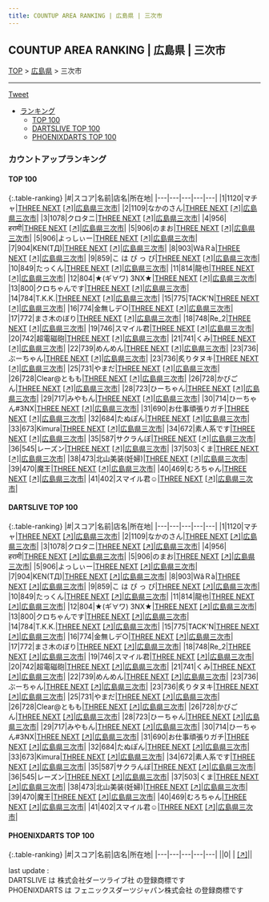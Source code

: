```yaml
---
title: COUNTUP AREA RANKING | 広島県 | 三次市
---
```

## COUNTUP AREA RANKING | 広島県 | 三次市

[TOP](/darts/rank/) > [広島県](/darts/rank/広島県/) > 三次市

___

<a href="https://twitter.com/share?ref_src=twsrc%5Etfw" data-text="COUNTUP AREA RANKING | 広島県三次市" class="twitter-share-button" data-hashtags="DARTSLIVE,PHOENIXDARTS,darts,ダーツ" data-show-count="false">Tweet</a>

* [ランキング](#カウントアップランキング)
    * [TOP 100](#top-100)
    * [DARTSLIVE TOP 100](#dartslive-top-100)
    * [PHOENIXDARTS TOP 100](#phoenixdarts-top-100)

### カウントアップランキング

#### TOP 100



{:.table-ranking}
|#|スコア|名前|店名|所在地|
|---|---|---|---|---|
|1|1120|<span class="rank-name-dl">マチャ</span>|<a href="/darts/rank/shops/eae7c21fb1ffa372fec1ae84bb28bd87.html">THREE NEXT</a> <a href="https://search.dartslive.com/jp/shop/eae7c21fb1ffa372fec1ae84bb28bd87">[↗]</a>|<a href="/darts/rank/広島県/三次市">広島県三次市</a>|
|2|1109|<span class="rank-name-dl">なかのさん</span>|<a href="/darts/rank/shops/eae7c21fb1ffa372fec1ae84bb28bd87.html">THREE NEXT</a> <a href="https://search.dartslive.com/jp/shop/eae7c21fb1ffa372fec1ae84bb28bd87">[↗]</a>|<a href="/darts/rank/広島県/三次市">広島県三次市</a>|
|3|1078|<span class="rank-name-dl">クロタニ</span>|<a href="/darts/rank/shops/eae7c21fb1ffa372fec1ae84bb28bd87.html">THREE NEXT</a> <a href="https://search.dartslive.com/jp/shop/eae7c21fb1ffa372fec1ae84bb28bd87">[↗]</a>|<a href="/darts/rank/広島県/三次市">広島県三次市</a>|
|4|956|<span class="rank-name-dl">हरामी</span>|<a href="/darts/rank/shops/eae7c21fb1ffa372fec1ae84bb28bd87.html">THREE NEXT</a> <a href="https://search.dartslive.com/jp/shop/eae7c21fb1ffa372fec1ae84bb28bd87">[↗]</a>|<a href="/darts/rank/広島県/三次市">広島県三次市</a>|
|5|906|<span class="rank-name-dl">のまお</span>|<a href="/darts/rank/shops/eae7c21fb1ffa372fec1ae84bb28bd87.html">THREE NEXT</a> <a href="https://search.dartslive.com/jp/shop/eae7c21fb1ffa372fec1ae84bb28bd87">[↗]</a>|<a href="/darts/rank/広島県/三次市">広島県三次市</a>|
|5|906|<span class="rank-name-dl">よっしぃー</span>|<a href="/darts/rank/shops/eae7c21fb1ffa372fec1ae84bb28bd87.html">THREE NEXT</a> <a href="https://search.dartslive.com/jp/shop/eae7c21fb1ffa372fec1ae84bb28bd87">[↗]</a>|<a href="/darts/rank/広島県/三次市">広島県三次市</a>|
|7|904|<span class="rank-name-dl">KEN(TД)</span>|<a href="/darts/rank/shops/eae7c21fb1ffa372fec1ae84bb28bd87.html">THREE NEXT</a> <a href="https://search.dartslive.com/jp/shop/eae7c21fb1ffa372fec1ae84bb28bd87">[↗]</a>|<a href="/darts/rank/広島県/三次市">広島県三次市</a>|
|8|903|<span class="rank-name-dl">ＷâＲà</span>|<a href="/darts/rank/shops/eae7c21fb1ffa372fec1ae84bb28bd87.html">THREE NEXT</a> <a href="https://search.dartslive.com/jp/shop/eae7c21fb1ffa372fec1ae84bb28bd87">[↗]</a>|<a href="/darts/rank/広島県/三次市">広島県三次市</a>|
|9|859|<span class="rank-name-dl">こ は ぴ っ ぴ</span>|<a href="/darts/rank/shops/eae7c21fb1ffa372fec1ae84bb28bd87.html">THREE NEXT</a> <a href="https://search.dartslive.com/jp/shop/eae7c21fb1ffa372fec1ae84bb28bd87">[↗]</a>|<a href="/darts/rank/広島県/三次市">広島県三次市</a>|
|10|849|<span class="rank-name-dl">たっくん</span>|<a href="/darts/rank/shops/eae7c21fb1ffa372fec1ae84bb28bd87.html">THREE NEXT</a> <a href="https://search.dartslive.com/jp/shop/eae7c21fb1ffa372fec1ae84bb28bd87">[↗]</a>|<a href="/darts/rank/広島県/三次市">広島県三次市</a>|
|11|814|<span class="rank-name-dl">龍也</span>|<a href="/darts/rank/shops/eae7c21fb1ffa372fec1ae84bb28bd87.html">THREE NEXT</a> <a href="https://search.dartslive.com/jp/shop/eae7c21fb1ffa372fec1ae84bb28bd87">[↗]</a>|<a href="/darts/rank/広島県/三次市">広島県三次市</a>|
|12|804|<span class="rank-name-dl">★(ギ∀ワ) 3NX★</span>|<a href="/darts/rank/shops/eae7c21fb1ffa372fec1ae84bb28bd87.html">THREE NEXT</a> <a href="https://search.dartslive.com/jp/shop/eae7c21fb1ffa372fec1ae84bb28bd87">[↗]</a>|<a href="/darts/rank/広島県/三次市">広島県三次市</a>|
|13|800|<span class="rank-name-dl">クロちゃんです</span>|<a href="/darts/rank/shops/eae7c21fb1ffa372fec1ae84bb28bd87.html">THREE NEXT</a> <a href="https://search.dartslive.com/jp/shop/eae7c21fb1ffa372fec1ae84bb28bd87">[↗]</a>|<a href="/darts/rank/広島県/三次市">広島県三次市</a>|
|14|784|<span class="rank-name-dl">T.K.K.</span>|<a href="/darts/rank/shops/eae7c21fb1ffa372fec1ae84bb28bd87.html">THREE NEXT</a> <a href="https://search.dartslive.com/jp/shop/eae7c21fb1ffa372fec1ae84bb28bd87">[↗]</a>|<a href="/darts/rank/広島県/三次市">広島県三次市</a>|
|15|775|<span class="rank-name-dl">TACK&#x27;N</span>|<a href="/darts/rank/shops/eae7c21fb1ffa372fec1ae84bb28bd87.html">THREE NEXT</a> <a href="https://search.dartslive.com/jp/shop/eae7c21fb1ffa372fec1ae84bb28bd87">[↗]</a>|<a href="/darts/rank/広島県/三次市">広島県三次市</a>|
|16|774|<span class="rank-name-dl">金無しデ○</span>|<a href="/darts/rank/shops/eae7c21fb1ffa372fec1ae84bb28bd87.html">THREE NEXT</a> <a href="https://search.dartslive.com/jp/shop/eae7c21fb1ffa372fec1ae84bb28bd87">[↗]</a>|<a href="/darts/rank/広島県/三次市">広島県三次市</a>|
|17|772|<span class="rank-name-dl">まさ木のぼり</span>|<a href="/darts/rank/shops/eae7c21fb1ffa372fec1ae84bb28bd87.html">THREE NEXT</a> <a href="https://search.dartslive.com/jp/shop/eae7c21fb1ffa372fec1ae84bb28bd87">[↗]</a>|<a href="/darts/rank/広島県/三次市">広島県三次市</a>|
|18|748|<span class="rank-name-dl">Re_2</span>|<a href="/darts/rank/shops/eae7c21fb1ffa372fec1ae84bb28bd87.html">THREE NEXT</a> <a href="https://search.dartslive.com/jp/shop/eae7c21fb1ffa372fec1ae84bb28bd87">[↗]</a>|<a href="/darts/rank/広島県/三次市">広島県三次市</a>|
|19|746|<span class="rank-name-dl">スマイル君</span>|<a href="/darts/rank/shops/eae7c21fb1ffa372fec1ae84bb28bd87.html">THREE NEXT</a> <a href="https://search.dartslive.com/jp/shop/eae7c21fb1ffa372fec1ae84bb28bd87">[↗]</a>|<a href="/darts/rank/広島県/三次市">広島県三次市</a>|
|20|742|<span class="rank-name-dl">超電磁砲</span>|<a href="/darts/rank/shops/eae7c21fb1ffa372fec1ae84bb28bd87.html">THREE NEXT</a> <a href="https://search.dartslive.com/jp/shop/eae7c21fb1ffa372fec1ae84bb28bd87">[↗]</a>|<a href="/darts/rank/広島県/三次市">広島県三次市</a>|
|21|741|<span class="rank-name-dl">くみ</span>|<a href="/darts/rank/shops/eae7c21fb1ffa372fec1ae84bb28bd87.html">THREE NEXT</a> <a href="https://search.dartslive.com/jp/shop/eae7c21fb1ffa372fec1ae84bb28bd87">[↗]</a>|<a href="/darts/rank/広島県/三次市">広島県三次市</a>|
|22|739|<span class="rank-name-dl">めんめん</span>|<a href="/darts/rank/shops/eae7c21fb1ffa372fec1ae84bb28bd87.html">THREE NEXT</a> <a href="https://search.dartslive.com/jp/shop/eae7c21fb1ffa372fec1ae84bb28bd87">[↗]</a>|<a href="/darts/rank/広島県/三次市">広島県三次市</a>|
|23|736|<span class="rank-name-dl">ぶーちゃん</span>|<a href="/darts/rank/shops/eae7c21fb1ffa372fec1ae84bb28bd87.html">THREE NEXT</a> <a href="https://search.dartslive.com/jp/shop/eae7c21fb1ffa372fec1ae84bb28bd87">[↗]</a>|<a href="/darts/rank/広島県/三次市">広島県三次市</a>|
|23|736|<span class="rank-name-dl">炙りタヌキ</span>|<a href="/darts/rank/shops/eae7c21fb1ffa372fec1ae84bb28bd87.html">THREE NEXT</a> <a href="https://search.dartslive.com/jp/shop/eae7c21fb1ffa372fec1ae84bb28bd87">[↗]</a>|<a href="/darts/rank/広島県/三次市">広島県三次市</a>|
|25|731|<span class="rank-name-dl">やまだ</span>|<a href="/darts/rank/shops/eae7c21fb1ffa372fec1ae84bb28bd87.html">THREE NEXT</a> <a href="https://search.dartslive.com/jp/shop/eae7c21fb1ffa372fec1ae84bb28bd87">[↗]</a>|<a href="/darts/rank/広島県/三次市">広島県三次市</a>|
|26|728|<span class="rank-name-dl">Clear@ともも</span>|<a href="/darts/rank/shops/eae7c21fb1ffa372fec1ae84bb28bd87.html">THREE NEXT</a> <a href="https://search.dartslive.com/jp/shop/eae7c21fb1ffa372fec1ae84bb28bd87">[↗]</a>|<a href="/darts/rank/広島県/三次市">広島県三次市</a>|
|26|728|<span class="rank-name-dl">かびごん</span>|<a href="/darts/rank/shops/eae7c21fb1ffa372fec1ae84bb28bd87.html">THREE NEXT</a> <a href="https://search.dartslive.com/jp/shop/eae7c21fb1ffa372fec1ae84bb28bd87">[↗]</a>|<a href="/darts/rank/広島県/三次市">広島県三次市</a>|
|28|723|<span class="rank-name-dl">ひーちゃん</span>|<a href="/darts/rank/shops/eae7c21fb1ffa372fec1ae84bb28bd87.html">THREE NEXT</a> <a href="https://search.dartslive.com/jp/shop/eae7c21fb1ffa372fec1ae84bb28bd87">[↗]</a>|<a href="/darts/rank/広島県/三次市">広島県三次市</a>|
|29|717|<span class="rank-name-dl">みやもん</span>|<a href="/darts/rank/shops/eae7c21fb1ffa372fec1ae84bb28bd87.html">THREE NEXT</a> <a href="https://search.dartslive.com/jp/shop/eae7c21fb1ffa372fec1ae84bb28bd87">[↗]</a>|<a href="/darts/rank/広島県/三次市">広島県三次市</a>|
|30|714|<span class="rank-name-dl">ひーちゃん#3NX</span>|<a href="/darts/rank/shops/eae7c21fb1ffa372fec1ae84bb28bd87.html">THREE NEXT</a> <a href="https://search.dartslive.com/jp/shop/eae7c21fb1ffa372fec1ae84bb28bd87">[↗]</a>|<a href="/darts/rank/広島県/三次市">広島県三次市</a>|
|31|690|<span class="rank-name-dl">お仕事頑張りガチ</span>|<a href="/darts/rank/shops/eae7c21fb1ffa372fec1ae84bb28bd87.html">THREE NEXT</a> <a href="https://search.dartslive.com/jp/shop/eae7c21fb1ffa372fec1ae84bb28bd87">[↗]</a>|<a href="/darts/rank/広島県/三次市">広島県三次市</a>|
|32|684|<span class="rank-name-dl">たぬぽん</span>|<a href="/darts/rank/shops/eae7c21fb1ffa372fec1ae84bb28bd87.html">THREE NEXT</a> <a href="https://search.dartslive.com/jp/shop/eae7c21fb1ffa372fec1ae84bb28bd87">[↗]</a>|<a href="/darts/rank/広島県/三次市">広島県三次市</a>|
|33|673|<span class="rank-name-dl">Kimura</span>|<a href="/darts/rank/shops/eae7c21fb1ffa372fec1ae84bb28bd87.html">THREE NEXT</a> <a href="https://search.dartslive.com/jp/shop/eae7c21fb1ffa372fec1ae84bb28bd87">[↗]</a>|<a href="/darts/rank/広島県/三次市">広島県三次市</a>|
|34|672|<span class="rank-name-dl">素人系です</span>|<a href="/darts/rank/shops/eae7c21fb1ffa372fec1ae84bb28bd87.html">THREE NEXT</a> <a href="https://search.dartslive.com/jp/shop/eae7c21fb1ffa372fec1ae84bb28bd87">[↗]</a>|<a href="/darts/rank/広島県/三次市">広島県三次市</a>|
|35|587|<span class="rank-name-dl">サクラんぼ</span>|<a href="/darts/rank/shops/eae7c21fb1ffa372fec1ae84bb28bd87.html">THREE NEXT</a> <a href="https://search.dartslive.com/jp/shop/eae7c21fb1ffa372fec1ae84bb28bd87">[↗]</a>|<a href="/darts/rank/広島県/三次市">広島県三次市</a>|
|36|545|<span class="rank-name-dl">レーズン</span>|<a href="/darts/rank/shops/eae7c21fb1ffa372fec1ae84bb28bd87.html">THREE NEXT</a> <a href="https://search.dartslive.com/jp/shop/eae7c21fb1ffa372fec1ae84bb28bd87">[↗]</a>|<a href="/darts/rank/広島県/三次市">広島県三次市</a>|
|37|503|<span class="rank-name-dl">くま</span>|<a href="/darts/rank/shops/eae7c21fb1ffa372fec1ae84bb28bd87.html">THREE NEXT</a> <a href="https://search.dartslive.com/jp/shop/eae7c21fb1ffa372fec1ae84bb28bd87">[↗]</a>|<a href="/darts/rank/広島県/三次市">広島県三次市</a>|
|38|473|<span class="rank-name-dl">北山美装(妊婦)</span>|<a href="/darts/rank/shops/eae7c21fb1ffa372fec1ae84bb28bd87.html">THREE NEXT</a> <a href="https://search.dartslive.com/jp/shop/eae7c21fb1ffa372fec1ae84bb28bd87">[↗]</a>|<a href="/darts/rank/広島県/三次市">広島県三次市</a>|
|39|470|<span class="rank-name-dl">魔王</span>|<a href="/darts/rank/shops/eae7c21fb1ffa372fec1ae84bb28bd87.html">THREE NEXT</a> <a href="https://search.dartslive.com/jp/shop/eae7c21fb1ffa372fec1ae84bb28bd87">[↗]</a>|<a href="/darts/rank/広島県/三次市">広島県三次市</a>|
|40|469|<span class="rank-name-dl">むろちゃん</span>|<a href="/darts/rank/shops/eae7c21fb1ffa372fec1ae84bb28bd87.html">THREE NEXT</a> <a href="https://search.dartslive.com/jp/shop/eae7c21fb1ffa372fec1ae84bb28bd87">[↗]</a>|<a href="/darts/rank/広島県/三次市">広島県三次市</a>|
|41|402|<span class="rank-name-dl">スマイル君☺︎</span>|<a href="/darts/rank/shops/eae7c21fb1ffa372fec1ae84bb28bd87.html">THREE NEXT</a> <a href="https://search.dartslive.com/jp/shop/eae7c21fb1ffa372fec1ae84bb28bd87">[↗]</a>|<a href="/darts/rank/広島県/三次市">広島県三次市</a>|


#### DARTSLIVE TOP 100



{:.table-ranking}
|#|スコア|名前|店名|所在地|
|---|---|---|---|---|
|1|1120|<span class="rank-name-dl">マチャ</span>|<a href="/darts/rank/shops/eae7c21fb1ffa372fec1ae84bb28bd87.html">THREE NEXT</a> <a href="https://search.dartslive.com/jp/shop/eae7c21fb1ffa372fec1ae84bb28bd87">[↗]</a>|<a href="/darts/rank/広島県/三次市">広島県三次市</a>|
|2|1109|<span class="rank-name-dl">なかのさん</span>|<a href="/darts/rank/shops/eae7c21fb1ffa372fec1ae84bb28bd87.html">THREE NEXT</a> <a href="https://search.dartslive.com/jp/shop/eae7c21fb1ffa372fec1ae84bb28bd87">[↗]</a>|<a href="/darts/rank/広島県/三次市">広島県三次市</a>|
|3|1078|<span class="rank-name-dl">クロタニ</span>|<a href="/darts/rank/shops/eae7c21fb1ffa372fec1ae84bb28bd87.html">THREE NEXT</a> <a href="https://search.dartslive.com/jp/shop/eae7c21fb1ffa372fec1ae84bb28bd87">[↗]</a>|<a href="/darts/rank/広島県/三次市">広島県三次市</a>|
|4|956|<span class="rank-name-dl">हरामी</span>|<a href="/darts/rank/shops/eae7c21fb1ffa372fec1ae84bb28bd87.html">THREE NEXT</a> <a href="https://search.dartslive.com/jp/shop/eae7c21fb1ffa372fec1ae84bb28bd87">[↗]</a>|<a href="/darts/rank/広島県/三次市">広島県三次市</a>|
|5|906|<span class="rank-name-dl">のまお</span>|<a href="/darts/rank/shops/eae7c21fb1ffa372fec1ae84bb28bd87.html">THREE NEXT</a> <a href="https://search.dartslive.com/jp/shop/eae7c21fb1ffa372fec1ae84bb28bd87">[↗]</a>|<a href="/darts/rank/広島県/三次市">広島県三次市</a>|
|5|906|<span class="rank-name-dl">よっしぃー</span>|<a href="/darts/rank/shops/eae7c21fb1ffa372fec1ae84bb28bd87.html">THREE NEXT</a> <a href="https://search.dartslive.com/jp/shop/eae7c21fb1ffa372fec1ae84bb28bd87">[↗]</a>|<a href="/darts/rank/広島県/三次市">広島県三次市</a>|
|7|904|<span class="rank-name-dl">KEN(TД)</span>|<a href="/darts/rank/shops/eae7c21fb1ffa372fec1ae84bb28bd87.html">THREE NEXT</a> <a href="https://search.dartslive.com/jp/shop/eae7c21fb1ffa372fec1ae84bb28bd87">[↗]</a>|<a href="/darts/rank/広島県/三次市">広島県三次市</a>|
|8|903|<span class="rank-name-dl">ＷâＲà</span>|<a href="/darts/rank/shops/eae7c21fb1ffa372fec1ae84bb28bd87.html">THREE NEXT</a> <a href="https://search.dartslive.com/jp/shop/eae7c21fb1ffa372fec1ae84bb28bd87">[↗]</a>|<a href="/darts/rank/広島県/三次市">広島県三次市</a>|
|9|859|<span class="rank-name-dl">こ は ぴ っ ぴ</span>|<a href="/darts/rank/shops/eae7c21fb1ffa372fec1ae84bb28bd87.html">THREE NEXT</a> <a href="https://search.dartslive.com/jp/shop/eae7c21fb1ffa372fec1ae84bb28bd87">[↗]</a>|<a href="/darts/rank/広島県/三次市">広島県三次市</a>|
|10|849|<span class="rank-name-dl">たっくん</span>|<a href="/darts/rank/shops/eae7c21fb1ffa372fec1ae84bb28bd87.html">THREE NEXT</a> <a href="https://search.dartslive.com/jp/shop/eae7c21fb1ffa372fec1ae84bb28bd87">[↗]</a>|<a href="/darts/rank/広島県/三次市">広島県三次市</a>|
|11|814|<span class="rank-name-dl">龍也</span>|<a href="/darts/rank/shops/eae7c21fb1ffa372fec1ae84bb28bd87.html">THREE NEXT</a> <a href="https://search.dartslive.com/jp/shop/eae7c21fb1ffa372fec1ae84bb28bd87">[↗]</a>|<a href="/darts/rank/広島県/三次市">広島県三次市</a>|
|12|804|<span class="rank-name-dl">★(ギ∀ワ) 3NX★</span>|<a href="/darts/rank/shops/eae7c21fb1ffa372fec1ae84bb28bd87.html">THREE NEXT</a> <a href="https://search.dartslive.com/jp/shop/eae7c21fb1ffa372fec1ae84bb28bd87">[↗]</a>|<a href="/darts/rank/広島県/三次市">広島県三次市</a>|
|13|800|<span class="rank-name-dl">クロちゃんです</span>|<a href="/darts/rank/shops/eae7c21fb1ffa372fec1ae84bb28bd87.html">THREE NEXT</a> <a href="https://search.dartslive.com/jp/shop/eae7c21fb1ffa372fec1ae84bb28bd87">[↗]</a>|<a href="/darts/rank/広島県/三次市">広島県三次市</a>|
|14|784|<span class="rank-name-dl">T.K.K.</span>|<a href="/darts/rank/shops/eae7c21fb1ffa372fec1ae84bb28bd87.html">THREE NEXT</a> <a href="https://search.dartslive.com/jp/shop/eae7c21fb1ffa372fec1ae84bb28bd87">[↗]</a>|<a href="/darts/rank/広島県/三次市">広島県三次市</a>|
|15|775|<span class="rank-name-dl">TACK&#x27;N</span>|<a href="/darts/rank/shops/eae7c21fb1ffa372fec1ae84bb28bd87.html">THREE NEXT</a> <a href="https://search.dartslive.com/jp/shop/eae7c21fb1ffa372fec1ae84bb28bd87">[↗]</a>|<a href="/darts/rank/広島県/三次市">広島県三次市</a>|
|16|774|<span class="rank-name-dl">金無しデ○</span>|<a href="/darts/rank/shops/eae7c21fb1ffa372fec1ae84bb28bd87.html">THREE NEXT</a> <a href="https://search.dartslive.com/jp/shop/eae7c21fb1ffa372fec1ae84bb28bd87">[↗]</a>|<a href="/darts/rank/広島県/三次市">広島県三次市</a>|
|17|772|<span class="rank-name-dl">まさ木のぼり</span>|<a href="/darts/rank/shops/eae7c21fb1ffa372fec1ae84bb28bd87.html">THREE NEXT</a> <a href="https://search.dartslive.com/jp/shop/eae7c21fb1ffa372fec1ae84bb28bd87">[↗]</a>|<a href="/darts/rank/広島県/三次市">広島県三次市</a>|
|18|748|<span class="rank-name-dl">Re_2</span>|<a href="/darts/rank/shops/eae7c21fb1ffa372fec1ae84bb28bd87.html">THREE NEXT</a> <a href="https://search.dartslive.com/jp/shop/eae7c21fb1ffa372fec1ae84bb28bd87">[↗]</a>|<a href="/darts/rank/広島県/三次市">広島県三次市</a>|
|19|746|<span class="rank-name-dl">スマイル君</span>|<a href="/darts/rank/shops/eae7c21fb1ffa372fec1ae84bb28bd87.html">THREE NEXT</a> <a href="https://search.dartslive.com/jp/shop/eae7c21fb1ffa372fec1ae84bb28bd87">[↗]</a>|<a href="/darts/rank/広島県/三次市">広島県三次市</a>|
|20|742|<span class="rank-name-dl">超電磁砲</span>|<a href="/darts/rank/shops/eae7c21fb1ffa372fec1ae84bb28bd87.html">THREE NEXT</a> <a href="https://search.dartslive.com/jp/shop/eae7c21fb1ffa372fec1ae84bb28bd87">[↗]</a>|<a href="/darts/rank/広島県/三次市">広島県三次市</a>|
|21|741|<span class="rank-name-dl">くみ</span>|<a href="/darts/rank/shops/eae7c21fb1ffa372fec1ae84bb28bd87.html">THREE NEXT</a> <a href="https://search.dartslive.com/jp/shop/eae7c21fb1ffa372fec1ae84bb28bd87">[↗]</a>|<a href="/darts/rank/広島県/三次市">広島県三次市</a>|
|22|739|<span class="rank-name-dl">めんめん</span>|<a href="/darts/rank/shops/eae7c21fb1ffa372fec1ae84bb28bd87.html">THREE NEXT</a> <a href="https://search.dartslive.com/jp/shop/eae7c21fb1ffa372fec1ae84bb28bd87">[↗]</a>|<a href="/darts/rank/広島県/三次市">広島県三次市</a>|
|23|736|<span class="rank-name-dl">ぶーちゃん</span>|<a href="/darts/rank/shops/eae7c21fb1ffa372fec1ae84bb28bd87.html">THREE NEXT</a> <a href="https://search.dartslive.com/jp/shop/eae7c21fb1ffa372fec1ae84bb28bd87">[↗]</a>|<a href="/darts/rank/広島県/三次市">広島県三次市</a>|
|23|736|<span class="rank-name-dl">炙りタヌキ</span>|<a href="/darts/rank/shops/eae7c21fb1ffa372fec1ae84bb28bd87.html">THREE NEXT</a> <a href="https://search.dartslive.com/jp/shop/eae7c21fb1ffa372fec1ae84bb28bd87">[↗]</a>|<a href="/darts/rank/広島県/三次市">広島県三次市</a>|
|25|731|<span class="rank-name-dl">やまだ</span>|<a href="/darts/rank/shops/eae7c21fb1ffa372fec1ae84bb28bd87.html">THREE NEXT</a> <a href="https://search.dartslive.com/jp/shop/eae7c21fb1ffa372fec1ae84bb28bd87">[↗]</a>|<a href="/darts/rank/広島県/三次市">広島県三次市</a>|
|26|728|<span class="rank-name-dl">Clear@ともも</span>|<a href="/darts/rank/shops/eae7c21fb1ffa372fec1ae84bb28bd87.html">THREE NEXT</a> <a href="https://search.dartslive.com/jp/shop/eae7c21fb1ffa372fec1ae84bb28bd87">[↗]</a>|<a href="/darts/rank/広島県/三次市">広島県三次市</a>|
|26|728|<span class="rank-name-dl">かびごん</span>|<a href="/darts/rank/shops/eae7c21fb1ffa372fec1ae84bb28bd87.html">THREE NEXT</a> <a href="https://search.dartslive.com/jp/shop/eae7c21fb1ffa372fec1ae84bb28bd87">[↗]</a>|<a href="/darts/rank/広島県/三次市">広島県三次市</a>|
|28|723|<span class="rank-name-dl">ひーちゃん</span>|<a href="/darts/rank/shops/eae7c21fb1ffa372fec1ae84bb28bd87.html">THREE NEXT</a> <a href="https://search.dartslive.com/jp/shop/eae7c21fb1ffa372fec1ae84bb28bd87">[↗]</a>|<a href="/darts/rank/広島県/三次市">広島県三次市</a>|
|29|717|<span class="rank-name-dl">みやもん</span>|<a href="/darts/rank/shops/eae7c21fb1ffa372fec1ae84bb28bd87.html">THREE NEXT</a> <a href="https://search.dartslive.com/jp/shop/eae7c21fb1ffa372fec1ae84bb28bd87">[↗]</a>|<a href="/darts/rank/広島県/三次市">広島県三次市</a>|
|30|714|<span class="rank-name-dl">ひーちゃん#3NX</span>|<a href="/darts/rank/shops/eae7c21fb1ffa372fec1ae84bb28bd87.html">THREE NEXT</a> <a href="https://search.dartslive.com/jp/shop/eae7c21fb1ffa372fec1ae84bb28bd87">[↗]</a>|<a href="/darts/rank/広島県/三次市">広島県三次市</a>|
|31|690|<span class="rank-name-dl">お仕事頑張りガチ</span>|<a href="/darts/rank/shops/eae7c21fb1ffa372fec1ae84bb28bd87.html">THREE NEXT</a> <a href="https://search.dartslive.com/jp/shop/eae7c21fb1ffa372fec1ae84bb28bd87">[↗]</a>|<a href="/darts/rank/広島県/三次市">広島県三次市</a>|
|32|684|<span class="rank-name-dl">たぬぽん</span>|<a href="/darts/rank/shops/eae7c21fb1ffa372fec1ae84bb28bd87.html">THREE NEXT</a> <a href="https://search.dartslive.com/jp/shop/eae7c21fb1ffa372fec1ae84bb28bd87">[↗]</a>|<a href="/darts/rank/広島県/三次市">広島県三次市</a>|
|33|673|<span class="rank-name-dl">Kimura</span>|<a href="/darts/rank/shops/eae7c21fb1ffa372fec1ae84bb28bd87.html">THREE NEXT</a> <a href="https://search.dartslive.com/jp/shop/eae7c21fb1ffa372fec1ae84bb28bd87">[↗]</a>|<a href="/darts/rank/広島県/三次市">広島県三次市</a>|
|34|672|<span class="rank-name-dl">素人系です</span>|<a href="/darts/rank/shops/eae7c21fb1ffa372fec1ae84bb28bd87.html">THREE NEXT</a> <a href="https://search.dartslive.com/jp/shop/eae7c21fb1ffa372fec1ae84bb28bd87">[↗]</a>|<a href="/darts/rank/広島県/三次市">広島県三次市</a>|
|35|587|<span class="rank-name-dl">サクラんぼ</span>|<a href="/darts/rank/shops/eae7c21fb1ffa372fec1ae84bb28bd87.html">THREE NEXT</a> <a href="https://search.dartslive.com/jp/shop/eae7c21fb1ffa372fec1ae84bb28bd87">[↗]</a>|<a href="/darts/rank/広島県/三次市">広島県三次市</a>|
|36|545|<span class="rank-name-dl">レーズン</span>|<a href="/darts/rank/shops/eae7c21fb1ffa372fec1ae84bb28bd87.html">THREE NEXT</a> <a href="https://search.dartslive.com/jp/shop/eae7c21fb1ffa372fec1ae84bb28bd87">[↗]</a>|<a href="/darts/rank/広島県/三次市">広島県三次市</a>|
|37|503|<span class="rank-name-dl">くま</span>|<a href="/darts/rank/shops/eae7c21fb1ffa372fec1ae84bb28bd87.html">THREE NEXT</a> <a href="https://search.dartslive.com/jp/shop/eae7c21fb1ffa372fec1ae84bb28bd87">[↗]</a>|<a href="/darts/rank/広島県/三次市">広島県三次市</a>|
|38|473|<span class="rank-name-dl">北山美装(妊婦)</span>|<a href="/darts/rank/shops/eae7c21fb1ffa372fec1ae84bb28bd87.html">THREE NEXT</a> <a href="https://search.dartslive.com/jp/shop/eae7c21fb1ffa372fec1ae84bb28bd87">[↗]</a>|<a href="/darts/rank/広島県/三次市">広島県三次市</a>|
|39|470|<span class="rank-name-dl">魔王</span>|<a href="/darts/rank/shops/eae7c21fb1ffa372fec1ae84bb28bd87.html">THREE NEXT</a> <a href="https://search.dartslive.com/jp/shop/eae7c21fb1ffa372fec1ae84bb28bd87">[↗]</a>|<a href="/darts/rank/広島県/三次市">広島県三次市</a>|
|40|469|<span class="rank-name-dl">むろちゃん</span>|<a href="/darts/rank/shops/eae7c21fb1ffa372fec1ae84bb28bd87.html">THREE NEXT</a> <a href="https://search.dartslive.com/jp/shop/eae7c21fb1ffa372fec1ae84bb28bd87">[↗]</a>|<a href="/darts/rank/広島県/三次市">広島県三次市</a>|
|41|402|<span class="rank-name-dl">スマイル君☺︎</span>|<a href="/darts/rank/shops/eae7c21fb1ffa372fec1ae84bb28bd87.html">THREE NEXT</a> <a href="https://search.dartslive.com/jp/shop/eae7c21fb1ffa372fec1ae84bb28bd87">[↗]</a>|<a href="/darts/rank/広島県/三次市">広島県三次市</a>|


#### PHOENIXDARTS TOP 100



{:.table-ranking}
|#|スコア|名前|店名|所在地|
|---|---|---|---|---|
||0|<span class="rank-name-dl"> </span>|<a href="/darts/rank/shops/.html"></a> <a href="">[↗]</a>|<a href="/darts/rank//"></a>|


<div class="footer border-top border-gray-light mt-5 pt-3 text-right text-gray">
    last update : <span style="font-weight: italic" id="foot_last_modified"></span><br />
    DARTSLIVE は 株式会社ダーツライブ社 の登録商標です<br />
    PHOENIXDARTS は フェニックスダーツジャパン株式会社 の登録商標です<br />
</div>

<script src="https://cdnjs.cloudflare.com/ajax/libs/jquery.tablesorter/2.31.3/js/jquery.tablesorter.min.js" integrity="sha512-qzgd5cYSZcosqpzpn7zF2ZId8f/8CHmFKZ8j7mU4OUXTNRd5g+ZHBPsgKEwoqxCtdQvExE5LprwwPAgoicguNg==" crossorigin="anonymous" referrerpolicy="no-referrer"></script>
<link rel="stylesheet" href="https://cdnjs.cloudflare.com/ajax/libs/jquery.tablesorter/2.31.3/css/theme.default.min.css" integrity="sha512-wghhOJkjQX0Lh3NSWvNKeZ0ZpNn+SPVXX1Qyc9OCaogADktxrBiBdKGDoqVUOyhStvMBmJQ8ZdMHiR3wuEq8+w==" crossorigin="anonymous" referrerpolicy="no-referrer" />
<script>
$(function() {
    $(".table-ranking").tablesorter({sortList:[[0, 0]]});
    $("#foot_last_modified").text(formatDate(new Date(document.lastModified), 'yyyy-MM-dd HH:mm:ss'));
});
</script>

<script async src="https://platform.twitter.com/widgets.js" charset="utf-8"></script>